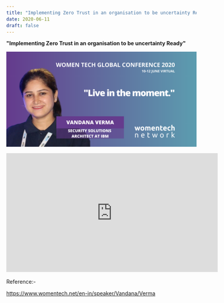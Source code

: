 ```yaml
---
title: "Implementing Zero Trust in an organisation to be uncertainty Ready"
date: 2020-06-11
draft: false
---
```


**"Implementing Zero Trust in an organisation to be uncertainty Ready"**

![WIT](/images/WTGC.png)

<iframe width="560" height="315" src="https://www.youtube.com/embed/p_n3QCDqIsY" title="YouTube video player" frameborder="0" allow="accelerometer; autoplay; clipboard-write; encrypted-media; gyroscope; picture-in-picture" allowfullscreen></iframe>

Reference:- 

https://www.womentech.net/en-in/speaker/Vandana/Verma
